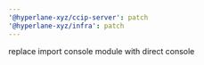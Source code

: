 ```yaml
---
'@hyperlane-xyz/ccip-server': patch
'@hyperlane-xyz/infra': patch
---
```


replace import console module with direct console
